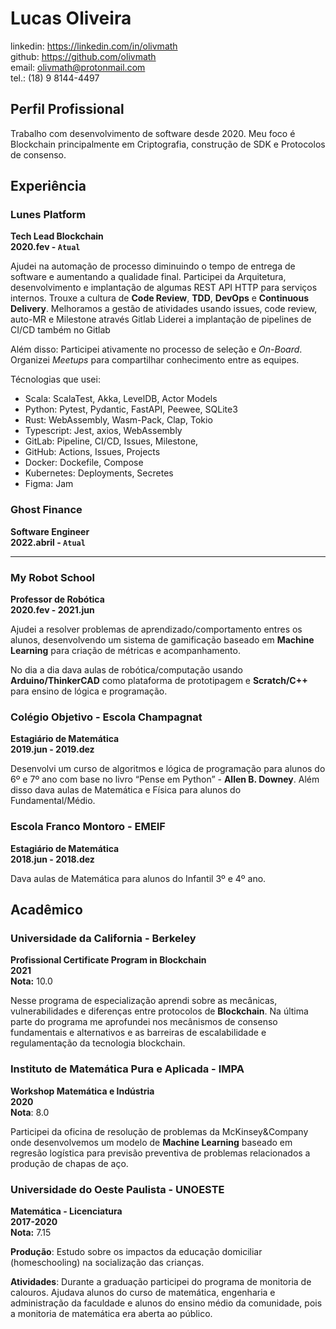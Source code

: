# Lucas Oliveira

linkedin: https://linkedin.com/in/olivmath<br>
github: https://github.com/olivmath<br>
email: olivmath@protonmail.com<br>
tel.: (18) 9 8144-4497

## Perfil Profissional

Trabalho com desenvolvimento de software desde 2020.
Meu foco é Blockchain principalmente em Criptografia, construção de SDK e Protocolos de consenso.

## Experiência

### Lunes Platform

**Tech Lead Blockchain**<br>
**2020.fev - `Atual`**

Ajudei na automação de processo diminuindo o tempo de entrega de software e aumentando a qualidade final.
Participei da Arquitetura, desenvolvimento e implantação de algumas REST API HTTP para serviços internos.
Trouxe a cultura de **Code Review**, **TDD**, **DevOps** e **Continuous Delivery**.
Melhoramos a gestão de atividades usando issues, code review, auto-MR e Milestone através Gitlab
Liderei a implantação de pipelines de CI/CD também no Gitlab

Além disso:
Participei ativamente no processo de seleção e _On-Board_.
Organizei _Meetups_ para compartilhar conhecimento entre as equipes.

Técnologias que usei:

- Scala: ScalaTest, Akka, LevelDB, Actor Models
- Python: Pytest, Pydantic, FastAPI, Peewee, SQLite3
- Rust: WebAssembly, Wasm-Pack, Clap, Tokio
- Typescript: Jest, axios, WebAssembly
- GitLab: Pipeline, CI/CD, Issues, Milestone,
- GitHub: Actions, Issues, Projects
- Docker: Dockefile, Compose
- Kubernetes: Deployments, Secretes
- Figma: Jam

### Ghost Finance

**Software Engineer**<br>
**2022.abril - `Atual`**

---

### My Robot School

**Professor de Robótica**<br>
**2020.fev - 2021.jun**

Ajudei a resolver problemas de aprendizado/comportamento entres os alunos, desenvolvendo um sistema de gamificação baseado em **Machine Learning** para criação de métricas e acompanhamento.

No dia a dia dava aulas de robótica/computação usando **Arduino/ThinkerCAD** como plataforma de prototipagem e **Scratch/C++** para ensino de lógica e programação.

### Colégio Objetivo - Escola Champagnat

**Estagiário de Matemática**<br>
**2019.jun - 2019.dez**

Desenvolvi um curso de algoritmos e lógica de programação para alunos do 6º e 7º ano com base no livro “Pense em Python” - **Allen B. Downey**.
Além disso dava aulas de Matemática e Física para alunos do Fundamental/Médio.<br>

### Escola Franco Montoro - EMEIF

**Estagiário de Matemática**<br>
**2018.jun - 2018.dez**

Dava aulas de Matemática para alunos do Infantil 3º e 4º ano.

## Acadêmico

### Universidade da California - Berkeley

**Profissional Certificate Program in Blockchain**<br>
**2021**<br>
**Nota:** 10.0

Nesse programa de especialização aprendi sobre as mecânicas, vulnerabilidades e diferenças entre protocolos de **Blockchain**. Na última parte do programa me aprofundei nos mecânismos de consenso fundamentais e alternativos e as barreiras de escalabilidade e regulamentação da tecnologia blockchain.

### Instituto de Matemática Pura e Aplicada - IMPA

**Workshop Matemática e Indústria**<br>
**2020**<br>
**Nota**: 8.0

Participei da oficina de resolução de problemas da McKinsey&Company onde desenvolvemos um modelo de **Machine Learning** baseado em regresão logística para previsão preventiva de problemas relacionados a produção de chapas de aço.

### Universidade do Oeste Paulista - UNOESTE

**Matemática - Licenciatura**<br>
**2017-2020**<br>
**Nota:** 7.15

**Produção**: Estudo sobre os impactos da educação domiciliar (homeschooling) na socialização das crianças.

**Atividades**: Durante a graduação participei do programa de monitoria de calouros.
Ajudava alunos do curso de matemática, engenharia e administração da faculdade e alunos do ensino médio da comunidade, pois a monitoria de matemática era aberta ao público.
